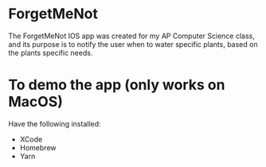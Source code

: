 # ForgetMeNot

The ForgetMeNot IOS app was created for my AP Computer Science class, and its purpose is to notify the user when to water specific plants, 
based on the plants specific needs.

# To demo the app (only works on MacOS)

Have the following installed:
* XCode
* Homebrew
* Yarn
